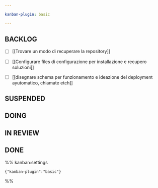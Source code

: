 ```yaml
---

kanban-plugin: basic

---
```


## BACKLOG

- [ ] [[Trovare un modo di recuperare la repository]]
- [ ] [[Configurare files di configurazione per installazione e recupero soluzioni]]
- [ ] [[disegnare schema per funzionamento e ideazione del deployment ayutomatico, chiamate etch]]


## SUSPENDED



## DOING



## IN REVIEW



## DONE





%% kanban:settings
```
{"kanban-plugin":"basic"}
```
%%
